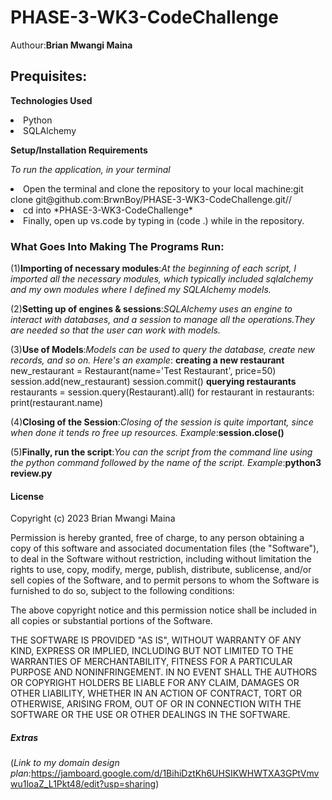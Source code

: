 # PHASE-3-WK3-CodeChallenge
Authour:**Brian Mwangi Maina**

## Prequisites:

**Technologies Used**

<li>Python
<li>SQLAlchemy

**Setup/Installation Requirements**

*To run the application, in your terminal*

<li>Open the terminal and clone the repository to your local machine:git clone git@github.com:BrwnBoy/PHASE-3-WK3-CodeChallenge.git//
<li>cd into *PHASE-3-WK3-CodeChallenge*
<li>Finally, open up vs.code by typing in (code .) while in the repository.

### What Goes Into Making The Programs Run:

(1)**Importing of necessary modules**:*At the beginning of each script, I imported all the necessary modules, which typically included sqlalchemy and my own modules where I defined my SQLAlchemy models.*

(2)**Setting up of engines & sessions**:*SQLAlchemy uses an engine to interact with databases, and a session to manage all the operations.They are needed so that the user can work  with models.*
 
(3)**Use of Models**:*Models can be used to query the database, create new records, and so on.* *Here's an example*:
**creating a new restaurant**
new_restaurant = Restaurant(name='Test Restaurant', price=50)
session.add(new_restaurant)
session.commit()
**querying restaurants**
restaurants = session.query(Restaurant).all()
for restaurant in restaurants:
    print(restaurant.name)

(4)**Closing of the Session**:*Closing of the session is quite important, since when done it tends ro free up resources.* *Example*:**session.close()**

(5)**Finally, run the script**:*You can the script from the command line using the python command followed by the name of the script.* *Example*:**python3 review.py**

#### License 

Copyright (c) 2023 Brian Mwangi Maina

Permission is hereby granted, free of charge, to any person obtaining a copy
of this software and associated documentation files (the "Software"), to deal
in the Software without restriction, including without limitation the rights
to use, copy, modify, merge, publish, distribute, sublicense, and/or sell
copies of the Software, and to permit persons to whom the Software is
furnished to do so, subject to the following conditions:

The above copyright notice and this permission notice shall be included in all
copies or substantial portions of the Software.

THE SOFTWARE IS PROVIDED "AS IS", WITHOUT WARRANTY OF ANY KIND, EXPRESS OR
IMPLIED, INCLUDING BUT NOT LIMITED TO THE WARRANTIES OF MERCHANTABILITY,
FITNESS FOR A PARTICULAR PURPOSE AND NONINFRINGEMENT. IN NO EVENT SHALL THE
AUTHORS OR COPYRIGHT HOLDERS BE LIABLE FOR ANY CLAIM, DAMAGES OR OTHER
LIABILITY, WHETHER IN AN ACTION OF CONTRACT, TORT OR OTHERWISE, ARISING FROM,
OUT OF OR IN CONNECTION WITH THE SOFTWARE OR THE USE OR OTHER DEALINGS IN THE
SOFTWARE.

##### Extras
(*Link to my domain design plan*:https://jamboard.google.com/d/1BihiDztKh6UHSIKWHWTXA3GPtVmvwu1loaZ_L1Pkt48/edit?usp=sharing)
